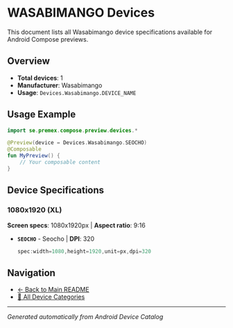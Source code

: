 # WASABIMANGO Devices

This document lists all Wasabimango device specifications available for Android Compose previews.

## Overview

- **Total devices**: 1
- **Manufacturer**: Wasabimango
- **Usage**: `Devices.Wasabimango.DEVICE_NAME`

## Usage Example

```kotlin
import se.premex.compose.preview.devices.*

@Preview(device = Devices.Wasabimango.SEOCHO)
@Composable
fun MyPreview() {
    // Your composable content
}
```

## Device Specifications

### 1080x1920 (XL)

**Screen specs**: 1080x1920px | **Aspect ratio**: 9:16

- **`SEOCHO`** - Seocho | **DPI**: 320
  ```kotlin
  spec:width=1080,height=1920,unit=px,dpi=320
  ```

## Navigation

- [← Back to Main README](../../README.md)
- [📱 All Device Categories](../README.md)

---
*Generated automatically from Android Device Catalog*
